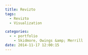 ```yaml
---
title: Revizto
tags:
  - Revizto
  - Visualization

categories:
  - - portfolio
    - Skidmore, Owings &amp; Merrill
date: 2014-11-17 12:00:15
---
```

